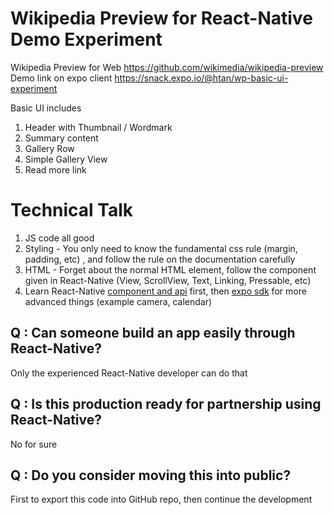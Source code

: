 # Wikipedia Preview for React-Native Demo Experiment

Wikipedia Preview for Web https://github.com/wikimedia/wikipedia-preview <br/>
Demo link on expo client https://snack.expo.io/@htan/wp-basic-ui-experiment

Basic UI includes 

1. Header with Thumbnail / Wordmark 
2. Summary content 
3. Gallery Row 
4. Simple Gallery View
5. Read more link

# Technical Talk

1. JS code all good
2. Styling - You only need to know the fundamental css rule (margin, padding, etc) , and follow the rule on the documentation carefully
3. HTML - Forget about the normal HTML element, follow the component given in React-Native (View, ScrollView, Text, Linking, Pressable, etc)
4. Learn React-Native [component and api](https://reactnative.dev/docs/components-and-apis) first, then [expo sdk](https://docs.expo.io/) for more advanced things (example camera, calendar)

## Q : Can someone build an app easily through React-Native?
Only the experienced React-Native developer can do that

## Q : Is this production ready for partnership using React-Native?
No for sure

## Q : Do you consider moving this into public?
First to export this code into GitHub repo, then continue the development